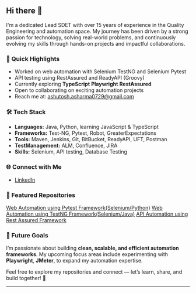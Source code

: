 ## Hi there 👋

I'm a dedicated Lead SDET with over 15 years of experience in the Quality Engineering and automation space. My journey has been driven by a strong passion for technology, solving real-world problems, and continuously evolving my skills through hands-on projects and impactful collaborations.  

### 🚀 Quick Highlights  
- Worked on web automation with Selenium TestNG and Selenium Pytest
- API testing using RestAssured and ReadyAPI (Groovy)
- Currently exploring **TypeScript**  **Playwright**  **RestAssured**
- Open to collaborating on exciting automation projects   
- Reach me at: [ashutosh.asharma0729@gmail.com](mailto:ashutosh.asharma0729@gmail.com)
  
### 🛠️ Tech Stack  
- **Languages:** Java, Python, learning JavaScript & TypeScript
- **Frameworks:** Test-NG, Pytest, Robot, GreaterExpectations
- **Tools:** Maven, Jenkins, Git, BitBucket, ReadyAPI, UFT, Postman
- **TestManagement:** ALM, Confluence, JIRA
- **Skills:** Selenium, API testing, Database Testing   

### 🌐 Connect with Me  
- [LinkedIn](https://www.linkedin.com/in/ash0729/)  

### 📂 Featured Repositories  
[Web Automation using Pytest Framework(Selenium/Python)](https://github.com/Ashu0729/PytestFramework)
[Web Automation using TestNG Framework(Selenium/Java)](https://github.com/Ashu0729/TestNGFrameworkForOpenCartAPP)
[API Automation using Rest Assured Framework](https://github.com/Ashu0729/RestAssuredFramework)


### 🎯 Future Goals  
I’m passionate about building **clean, scalable, and efficient automation frameworks**. My upcoming focus areas include experimenting with **Playwright**, **JMeter**, to expand my automation expertise.  

Feel free to explore my repositories and connect — let’s learn, share, and build together! 🚀  

***
